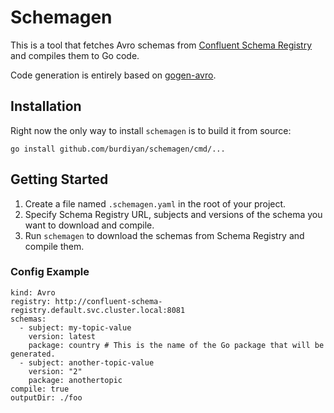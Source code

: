 # Schemagen

This is a tool that fetches Avro schemas from [Confluent Schema Registry](https://github.com/confluentinc/schema-registry) and compiles them to Go code.

Code generation is entirely based on [gogen-avro](https://github.com/alanctgardner/gogen-avro).

## Installation

Right now the only way to install `schemagen` is to build it from source:

```
go install github.com/burdiyan/schemagen/cmd/...
```

## Getting Started

1. Create a file named `.schemagen.yaml` in the root of your project.
2. Specify Schema Registry URL, subjects and versions of the schema you want to download and compile.
3. Run `schemagen` to download the schemas from Schema Registry and compile them.

### Config Example

```
kind: Avro
registry: http://confluent-schema-registry.default.svc.cluster.local:8081
schemas:
  - subject: my-topic-value
    version: latest
    package: country # This is the name of the Go package that will be generated.
  - subject: another-topic-value
    version: "2"
    package: anothertopic
compile: true
outputDir: ./foo
```